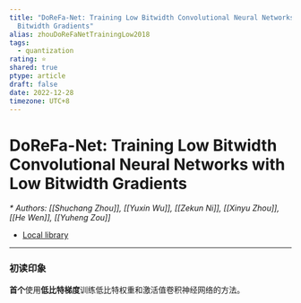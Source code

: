 ```yaml
---
title: "DoReFa-Net: Training Low Bitwidth Convolutional Neural Networks with Low
  Bitwidth Gradients"
alias: zhouDoReFaNetTrainingLow2018
tags:
  - quantization
rating: ⭐
shared: true
ptype: article
draft: false
date: 2022-12-28
timezone: UTC+8
---
```



# DoReFa-Net: Training Low Bitwidth Convolutional Neural Networks with Low Bitwidth Gradients
<cite>* Authors: [[Shuchang Zhou]], [[Yuxin Wu]], [[Zekun Ni]], [[Xinyu Zhou]], [[He Wen]], [[Yuheng Zou]]</cite>


* [Local library](zotero://select/items/1_C2V4QI7V)

***

### 初读印象

**首个**使用**低比特梯度**训练低比特权重和激活值卷积神经网络的方法。




